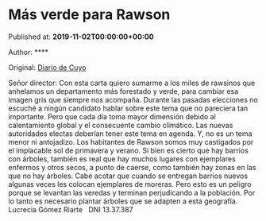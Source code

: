 
# Más verde para Rawson

Published at: **2019-11-02T00:00:00+00:00**

Author: ****

Original: [Diario de Cuyo](https://www.diariodecuyo.com.ar/cartasdellector/Mas-verde-para-Rawson-20191101-0069.html)

Señor director:
Con esta carta quiero sumarme a los miles de rawsinos que anhelamos un departamento más forestado y verde, para cambiar esa imagen gris que siempre nos acompaña. Durante las pasadas elecciones no escuché a ningún candidato hablar sobre este tema que no pareciera tan importante. Pero que cada día toma mayor dimensión debido al calentamiento global y el consecuente cambio climático. Las nuevas autoridades electas deberían tener este tema en agenda. Y, no es un tema menor ni antojadizo. Los habitantes de Rawson somos muy castigados por el implacable sol de primavera y verano. Si bien es cierto que hay barrios con árboles, también es real que hay muchos lugares con ejemplares enfermos y otros secos, a punto de caerse, como también hay zonas en las que no hay árboles. Cabe acotar que cuando se entregan barrios nuevos algunas veces les colocan ejemplares de moreras. Pero esto es un peligro porque se levantan las veredas y terminan perjudicando a la población. Por lo tanto es necesario plantar árboles que se adapten a esta geografía.
Lucrecia Gómez Riarte   DNI 13.37.387
